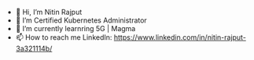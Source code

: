 - 👋 Hi, I’m Nitin Rajput
- 👀 I’m Certified Kubernetes Administrator
- 🌱 I’m currently learnring 5G | Magma
- 📫 How to reach me LinkedIn: https://www.linkedin.com/in/nitin-rajput-3a321114b/

<!---
nitinrajput1997/nitinrajput1997 is a ✨ special ✨ repository because its `README.md` (this file) appears on your GitHub profile.
You can click the Preview link to take a look at your changes.
--->
